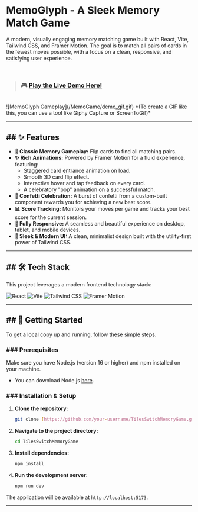 # MemoGlyph - A Sleek Memory Match Game

A modern, visually engaging memory matching game built with React, Vite, Tailwind CSS, and Framer Motion. The goal is to match all pairs of cards in the fewest moves possible, with a focus on a clean, responsive, and satisfying user experience.

<br/>

> ### 🎮 [**Play the Live Demo Here!**](https://tubular-ganache-074e32.netlify.app/)

<br/>
![MemoGlyph Gameplay](/MemoGame/demo_gif.gif)
*(To create a GIF like this, you can use a tool like Giphy Capture or ScreenToGif)*


---

## ## ✨ Features

* **🧠 Classic Memory Gameplay:** Flip cards to find all matching pairs.
* **✨ Rich Animations:** Powered by Framer Motion for a fluid experience, featuring:
    * Staggered card entrance animation on load.
    * Smooth 3D card flip effect.
    * Interactive hover and tap feedback on every card.
    * A celebratory "pop" animation on a successful match.
* **🎉 Confetti Celebration:** A burst of confetti from a custom-built component rewards you for achieving a new best score.
* **📊 Score Tracking:** Monitors your moves per game and tracks your best score for the current session.
* **📱 Fully Responsive:** A seamless and beautiful experience on desktop, tablet, and mobile devices.
* **🎨 Sleek & Modern UI:** A clean, minimalist design built with the utility-first power of Tailwind CSS.

---

## ## 🛠️ Tech Stack

This project leverages a modern frontend technology stack:

![React](https://img.shields.io/badge/React-20232A?style=for-the-badge&logo=react&logoColor=61DAFB)
![Vite](https://img.shields.io/badge/Vite-646CFF?style=for-the-badge&logo=vite&logoColor=white)
![Tailwind CSS](https://img.shields.io/badge/Tailwind_CSS-06B6D4?style=for-the-badge&logo=tailwind-css&logoColor=white)
![Framer Motion](https://img.shields.io/badge/Framer_Motion-0055FF?style=for-the-badge&logo=framer&logoColor=white)

---

## ## 🚀 Getting Started

To get a local copy up and running, follow these simple steps.

### ### Prerequisites

Make sure you have Node.js (version 16 or higher) and npm installed on your machine.

* You can download Node.js [here](https://nodejs.org/).

### ### Installation & Setup

1.  **Clone the repository:**
    ```sh
    git clone [https://github.com/your-username/TilesSwitchMemoryGame.git](https://github.com/your-username/TilesSwitchMemoryGame.git)
    ```
2.  **Navigate to the project directory:**
    ```sh
    cd TilesSwitchMemoryGame
    ```
3.  **Install dependencies:**
    ```sh
    npm install
    ```
4.  **Run the development server:**
    ```sh
    npm run dev
    ```

The application will be available at `http://localhost:5173`.

---